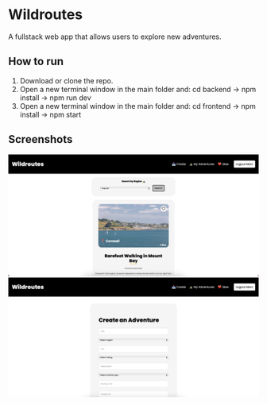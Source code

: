 # Wildroutes
A fullstack web app that allows users to explore new adventures.

## How to run
1. Download or clone the repo.
2. Open a new terminal window in the main folder and: cd backend -> npm install -> npm run dev
3. Open a new terminal window in the main folder and: cd frontend -> npm install -> npm start

## Screenshots
![screenshot1](screenshots/screenshot1.png)
![screenshot2](screenshots/screenshot2.png)
